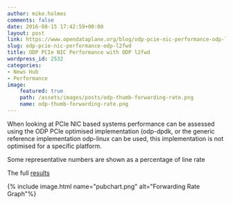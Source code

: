 ```yaml
---
author: mike.holmes
comments: false
date: 2016-08-15 17:42:59+00:00
layout: post
link: https://www.opendataplane.org/blog/odp-pcie-nic-performance-odp-l2fwd/
slug: odp-pcie-nic-performance-odp-l2fwd
title: ODP PCIe NIC Performance with ODP l2fwd
wordpress_id: 2532
categories:
- News Hub
- Performance
image:
    featured: true
    path: /assets/images/posts/odp-thumb-forwarding-rate.png
    name: odp-thumb-forwarding-rate.png
---
```

When looking at PCIe NIC based systems performance can be assessed using the ODP PCIe optimised implementation (odp-dpdk, or the generic reference implementation odp-linux can be used, this implementation is not optimised for a specific platform.

Some representative numbers are shown as a percentage of line rate

The full [results](https://docs.google.com/spreadsheets/d/1srNX-OuXNazhca0tNkewCPEZdIM22JJ25XmAs-T5nL8/edit?usp=sharing)

{% include image.html name="pubchart.png" alt="Forwarding Rate Graph"%}
